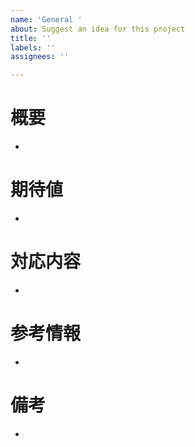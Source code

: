 ```yaml
---
name: 'General '
about: Suggest an idea for this project
title: ''
labels: ''
assignees: ''

---
```


# 概要 #

* 

# 期待値 #

* 

# 対応内容 #

* 

# 参考情報

* 

# 備考 #

*
